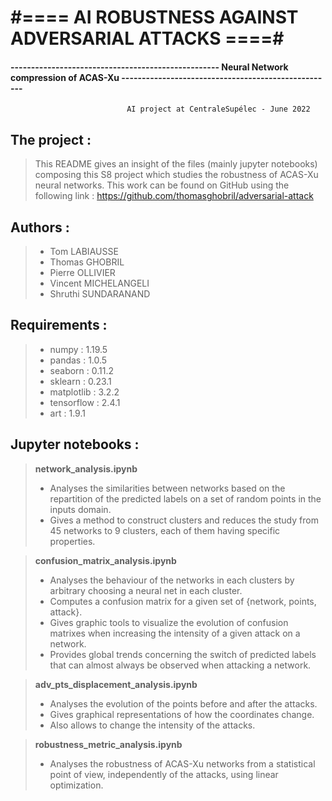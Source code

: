 # #==== AI ROBUSTNESS AGAINST ADVERSARIAL ATTACKS ====#
#### --------------------------------------------------- Neural Network compression of ACAS-Xu ----------------------------------------------------
					    	  AI project at CentraleSupélec - June 2022


## The project :
> This README gives an insight of the files (mainly jupyter notebooks) composing this S8 
> project which studies the robustness of ACAS-Xu neural networks. This work can be found
> on GitHub using the following link : https://github.com/thomasghobril/adversarial-attack


## Authors : 
> - Tom LABIAUSSE
> - Thomas GHOBRIL
> - Pierre OLLIVIER
> - Vincent MICHELANGELI
> - Shruthi SUNDARANAND


## Requirements :
> - numpy : 1.19.5
> - pandas : 1.0.5
> - seaborn : 0.11.2
> - sklearn : 0.23.1
> - matplotlib : 3.2.2
> - tensorflow : 2.4.1
> - art : 1.9.1


## Jupyter notebooks :

> **network_analysis.ipynb**
> - Analyses the similarities between networks based on the repartition of the predicted labels
> on a set of random points in the inputs domain. 
> - Gives a method to construct clusters and 
> reduces the study from 45 networks to 9 clusters, each of them having specific properties.

> **confusion_matrix_analysis.ipynb**
> - Analyses the behaviour of the networks in each clusters by arbitrary choosing a neural net
> in each cluster.
> - Computes a confusion matrix for a given set of {network, points, attack}.
> - Gives graphic tools to visualize the evolution of confusion matrixes when increasing the
> intensity of a given attack on a network.
> - Provides global trends concerning the switch of
> predicted labels that can almost always be observed when attacking a network.

> **adv_pts_displacement_analysis.ipynb**
> - Analyses the evolution of the points before and after the attacks.
> - Gives graphical representations of how the coordinates change.
> - Also allows to change the intensity of the attacks.

> **robustness_metric_analysis.ipynb**
> - Analyses the robustness of ACAS-Xu networks from a statistical point of view,
> independently of the attacks, using linear optimization.




